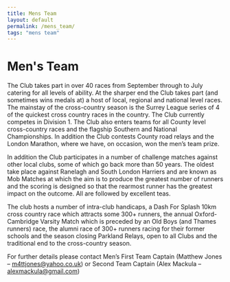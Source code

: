 ```yaml
---
title: Mens Team
layout: default
permalink: /mens_team/
tags: "mens team"
---
```


Men's Team
===========

The Club takes part in over 40 races from September through to July catering for all levels of ability. At the sharper end the Club takes part (and sometimes wins medals at) a host of local, regional and national level races. The mainstay of the cross-country season is the Surrey League series of 4 of the quickest cross country races in the country. The Club currently competes in Division 1. The Club also enters teams for all County level cross-country races and the flagship Southern and National Championships. In addition the Club contests County road relays and the London Marathon, where we have, on occasion, won the men’s team prize.

In addition the Club participates in a number of challenge matches against other local clubs, some of which go back more than 50 years. The oldest take place against Ranelagh and South London Harriers and are known as Mob Matches at which the aim is to produce the greatest number of runners and the scoring is designed so that the rearmost runner has the greatest impact on the outcome. All are followed by excellent teas.

The club hosts a number of intra-club handicaps, a Dash For Splash 10km cross country race which attracts some 300+ runners, the annual Oxford-Cambridge Varsity Match which is preceded by an Old Boys (and Thames runners) race, the alumni race of 300+ runners racing for their former schools and the season closing Parkland Relays, open to all Clubs and the traditional end to the cross-country season.

For further details please contact Men’s First Team Captain (Matthew Jones – <m4ttjones@yahoo.co.uk>) or Second Team Captain (Alex Mackula – <alexmackula@gmail.com>)
